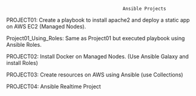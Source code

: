                                                Ansible Projects



PROJECT01: Create a playbook to install apache2 and deploy a static app on AWS EC2 (Managed Nodes).

Project01_Using_Roles: Same as Project01 but executed playbook using Ansible Roles.

PROJECT02:  Install Docker on Managed Nodes. (Use Ansible Galaxy and install Roles)

PROJECT03:  Create resources on AWS using Ansible (use Collections)

PROJECT04:  Ansible Realtime Project